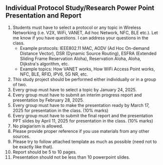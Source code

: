 ## Individual Protocol Study/Research Power Point Presentation and Report

1. Students must have to select a protocol or any topic in Wireless Networking (i.e. V2X, WiFi, VANET, Ad hoc Network, NFC, BLE etc.). Let me know if you have questions. I can address your questions in the class.
   - Example protocols: IEEE802.11 MAC, AODV (Ad Hoc On-demand Distance Vector), DSR (Dynamic Source Routing), ESFRA (Extended Sliding Frame Reservation Aloha), Reservation Aloha, Aloha, Dijkstra's algorithm, etc.
   - Example topics: How VANET works, How WiFi Access Point works, NFC, BLE, RFID, IPV6, 5G NR, etc.
2. This study project should be performed either individually or in a group of two.
3. Every group must have to select a topic by January 24, 2025.
4. Every group must have to submit an interim progress report and presentation by February 28, 2025.
5. Every group must have to make the presentation ready by March 17, 2025 for presentation in the class. (10% marks)
6. Every group must have to submit the final report and the presentation PPT slides by April 11, 2025 for presentation in the class. (10% marks)
7. No plagiarism is allowed.
8. Please provide proper reference if you use materials from any other sources.
9. Please try to follow attached template as much as possible (need not to be exactly like that).
10. Report should be 5 to 10 pages.
11. Presentation should not be less than 10 powerpoint slides.
